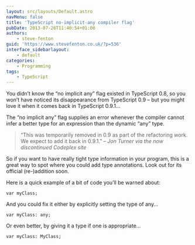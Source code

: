 ```yaml
---
layout: src/layouts/Default.astro
navMenu: false
title: 'TypeScript no-implicit-any compiler flag'
pubDate: 2013-07-26T11:40:54+01:00
authors:
    - steve-fenton
guid: 'https://www.stevefenton.co.uk/?p=536'
interface_sidebarlayout:
    - default
categories:
    - Programming
tags:
    - TypeScript
---
```


You didn’t know the “no implicit any” flag existed in TypeScript 0.8, so you won’t have noticed its disappearance from TypeScript 0.9 – but you might love it when it comes back in TypeScript 0.9.1…

The “no implicit any” flag supplies an error whenever the compiler cannot infer a better type for an expression than the dynamic “any” type.

> “This was temporarily removed in 0.9 as part of the refactoring work. We expect to add it back in 0.9.1.” – <cite>Jon Turner via the now discontinued Codeplex site</cite>

So if you want to have really tight type information in your program, this is a great way to spot where you could add type annotations. Look out for its official (re-)addition soon.

Here is a quick example of a bit of code you’ll be warned about:

```
var myClass;
```
And you could fix it either by explicitly setting the type of any…

```
var myClass: any;
```
Or even better, by giving it a type if one is appropriate…

```
var myClass: MyClass;
```